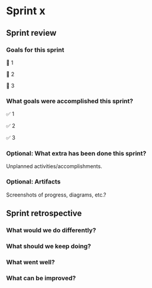 # Sprint x

## Sprint review

### Goals for this sprint

🎯 1

🎯 2

🎯 3

### What goals were accomplished this sprint?

✅ 1

✅ 2

✅ 3

### Optional: What extra has been done this sprint?

Unplanned activities/accomplishments.

### Optional: Artifacts

Screenshots of progress, diagrams, etc.?

## Sprint retrospective

### What would we do differently?

### What should we keep doing?

### What went well?

### What can be improved?
